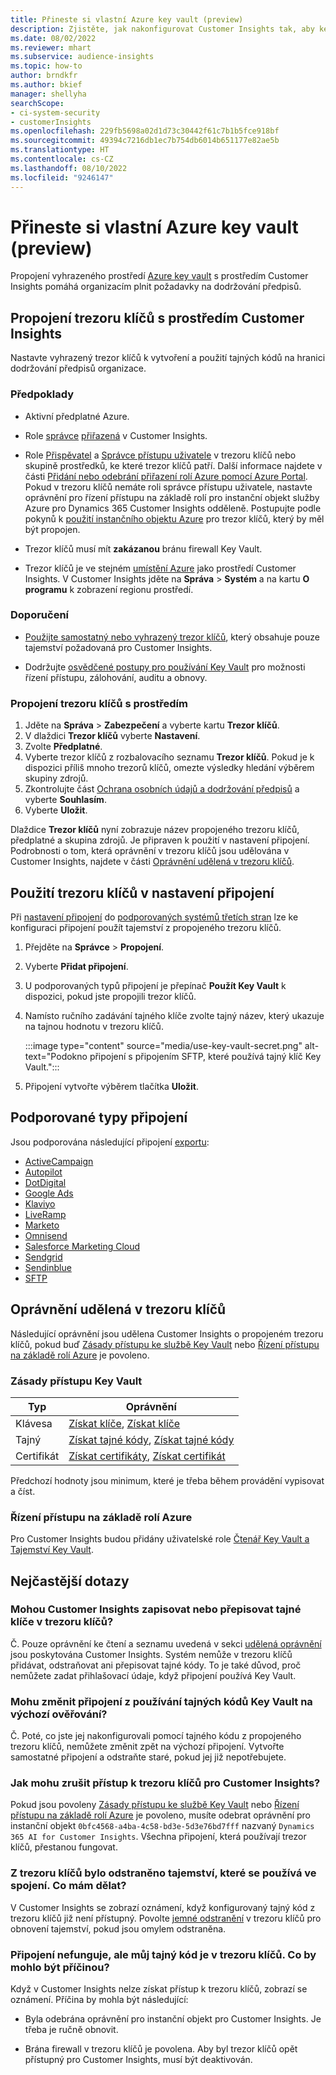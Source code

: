 ```yaml
---
title: Přineste si vlastní Azure key vault (preview)
description: Zjistěte, jak nakonfigurovat Customer Insights tak, aby ke správě tajných klíčů používala váš vlastní Azure key vault,
ms.date: 08/02/2022
ms.reviewer: mhart
ms.subservice: audience-insights
ms.topic: how-to
author: brndkfr
ms.author: bkief
manager: shellyha
searchScope:
- ci-system-security
- customerInsights
ms.openlocfilehash: 229fb5698a02d1d73c30442f61c7b1b5fce918bf
ms.sourcegitcommit: 49394c7216db1ec7b754db6014b651177e82ae5b
ms.translationtype: HT
ms.contentlocale: cs-CZ
ms.lasthandoff: 08/10/2022
ms.locfileid: "9246147"
---
```

# <a name="bring-your-own-azure-key-vault-preview"></a>Přineste si vlastní Azure key vault (preview)

Propojení vyhrazeného prostředí [Azure key vault](/azure/key-vault/general/basic-concepts) s prostředím Customer Insights pomáhá organizacím plnit požadavky na dodržování předpisů.

## <a name="link-the-key-vault-to-the-customer-insights-environment"></a>Propojení trezoru klíčů s prostředím Customer Insights

Nastavte vyhrazený trezor klíčů k vytvoření a použití tajných kódů na hranici dodržování předpisů organizace.

### <a name="prerequisites"></a>Předpoklady

- Aktivní předplatné Azure.

- Role [správce](permissions.md#admin) [přiřazená](permissions.md#add-users) v Customer Insights.

- Role [Přispěvatel](/azure/role-based-access-control/built-in-roles#contributor) a [Správce přístupu uživatele](/azure/role-based-access-control/built-in-roles#user-access-administrator) v trezoru klíčů nebo skupině prostředků, ke které trezor klíčů patří. Další informace najdete v části [Přidání nebo odebrání přiřazení rolí Azure pomocí Azure Portal](/azure/role-based-access-control/role-assignments-portal). Pokud v trezoru klíčů nemáte roli správce přístupu uživatele, nastavte oprávnění pro řízení přístupu na základě rolí pro instanční objekt služby Azure pro Dynamics 365 Customer Insights odděleně. Postupujte podle pokynů k [použití instančního objektu Azure](connect-service-principal.md) pro trezor klíčů, který by měl být propojen.

- Trezor klíčů musí mít **zakázanou** bránu firewall Key Vault.

- Trezor klíčů je ve stejném [umístění Azure](https://azure.microsoft.com/global-infrastructure/geographies/#overview) jako prostředí Customer Insights. V Customer Insights jděte na **Správa** > **Systém** a na kartu **O programu** k zobrazení regionu prostředí.

### <a name="recommendations"></a>Doporučení

- [Použijte samostatný nebo vyhrazený trezor klíčů](/azure/key-vault/general/best-practices#why-we-recommend-separate-key-vaults), který obsahuje pouze tajemství požadovaná pro Customer Insights.

- Dodržujte [osvědčené postupy pro používání Key Vault](/azure/key-vault/general/best-practices#turn-on-logging) pro možnosti řízení přístupu, zálohování, auditu a obnovy.

### <a name="link-a-key-vault-to-the-environment"></a>Propojení trezoru klíčů s prostředím

1. Jděte na **Správa** > **Zabezpečení** a vyberte kartu **Trezor klíčů**.
1. V dlaždici **Trezor klíčů** vyberte **Nastavení**.
1. Zvolte **Předplatné**.
1. Vyberte trezor klíčů z rozbalovacího seznamu **Trezor klíčů**. Pokud je k dispozici příliš mnoho trezorů klíčů, omezte výsledky hledání výběrem skupiny zdrojů.
1. Zkontrolujte část [Ochrana osobních údajů a dodržování předpisů](connections.md#data-privacy-and-compliance) a vyberte **Souhlasím**.
1. Vyberte **Uložit**.

Dlaždice **Trezor klíčů** nyní zobrazuje název propojeného trezoru klíčů, předplatné a skupina zdrojů. Je připraven k použití v nastavení připojení.
Podrobnosti o tom, která oprávnění v trezoru klíčů jsou udělována v Customer Insights, najdete v části [Oprávnění udělená v trezoru klíčů](#permissions-granted-on-the-key-vault).

## <a name="use-the-key-vault-in-the-connection-setup"></a>Použití trezoru klíčů v nastavení připojení

Při [nastavení připojení](connections.md) do [podporovaných systémů třetích stran](#supported-connection-types) lze ke konfiguraci připojení použít tajemství z propojeného trezoru klíčů.

1. Přejděte na **Správce** > **Propojení**.
1. Vyberte **Přidat připojení**.
1. U podporovaných typů připojení je přepínač **Použít Key Vault** k dispozici, pokud jste propojili trezor klíčů.
1. Namísto ručního zadávání tajného klíče zvolte tajný název, který ukazuje na tajnou hodnotu v trezoru klíčů.

   :::image type="content" source="media/use-key-vault-secret.png" alt-text="Podokno připojení s připojením SFTP, které používá tajný klíč Key Vault.":::

1. Připojení vytvořte výběrem tlačítka **Uložit**.

## <a name="supported-connection-types"></a>Podporované typy připojení

Jsou podporována následující připojení [exportu](export-destinations.md):

* [ActiveCampaign](export-active-campaign.md)
* [Autopilot](export-autopilot.md)
* [DotDigital](export-dotdigital.md)
* [Google Ads](export-google-ads.md)
* [Klaviyo](export-klaviyo.md)
* [LiveRamp](export-liveramp.md)
* [Marketo](export-marketo.md)
* [Omnisend](export-omnisend.md)
* [Salesforce Marketing Cloud](export-salesforce.md)
* [Sendgrid](export-sendgrid.md)
* [Sendinblue](export-sendinblue.md)
* [SFTP](export-sftp.md)

## <a name="permissions-granted-on-the-key-vault"></a>Oprávnění udělená v trezoru klíčů

Následující oprávnění jsou udělena Customer Insights o propojeném trezoru klíčů, pokud buď [Zásady přístupu ke službě Key Vault](/azure/key-vault/general/assign-access-policy?tabs=azure-portal) nebo [Řízení přístupu na základě rolí Azure](/azure/key-vault/general/rbac-guide?tabs=azure-cli) je povoleno.

### <a name="key-vault-access-policy"></a>Zásady přístupu Key Vault

| Typ        | Oprávnění          |
| ----------- | -------------------- |
| Klávesa         | [Získat klíče](/rest/api/keyvault/keys/get-keys/get-keys), [Získat klíče](/rest/api/keyvault/keys/get-key/get-key)                                 |
| Tajný      | [Získat tajné kódy](/rest/api/keyvault/secrets/get-secrets/get-secrets), [Získat tajné kódy](/rest/api/keyvault/secrets/get-secret/get-secret)                     |
| Certifikát | [Získat certifikáty](/rest/api/keyvault/certificates/get-certificates/get-certificates), [Získat certifikát](/rest/api/keyvault/certificates/get-certificate/get-certificate) |

Předchozí hodnoty jsou minimum, které je třeba během provádění vypisovat a číst.

### <a name="azure-role-based-access-control"></a>Řízení přístupu na základě rolí Azure

Pro Customer Insights budou přidány uživatelské role [Čtenář Key Vault a Tajemství Key Vault](/azure/key-vault/general/rbac-guide?tabs=azure-cli).

## <a name="frequently-asked-questions"></a>Nejčastější dotazy

### <a name="can-customer-insights-write-secrets-or-overwrite-secrets-into-the-key-vault"></a>Mohou Customer Insights zapisovat nebo přepisovat tajné klíče v trezoru klíčů?

Č. Pouze oprávnění ke čtení a seznamu uvedená v sekci [udělená oprávnění](#permissions-granted-on-the-key-vault) jsou poskytována Customer Insights. Systém nemůže v trezoru klíčů přidávat, odstraňovat ani přepisovat tajné kódy. To je také důvod, proč nemůžete zadat přihlašovací údaje, když připojení používá Key Vault.

### <a name="can-i-change-a-connection-from-using-key-vault-secrets-to-default-authentication"></a>Mohu změnit připojení z používání tajných kódů Key Vault na výchozí ověřování?

Č. Poté, co jste jej nakonfigurovali pomocí tajného kódu z propojeného trezoru klíčů, nemůžete změnit zpět na výchozí připojení. Vytvořte samostatné připojení a odstraňte staré, pokud jej již nepotřebujete.

### <a name="how-can-i-revoke-access-to-a-key-vault-for-customer-insights"></a>Jak mohu zrušit přístup k trezoru klíčů pro Customer Insights?

Pokud jsou povoleny [Zásady přístupu ke službě Key Vault](/azure/key-vault/general/assign-access-policy?tabs=azure-portal) nebo [Řízení přístupu na základě rolí Azure](/azure/key-vault/general/rbac-guide?tabs=azure-cli) je povoleno, musíte odebrat oprávnění pro instanční objekt `0bfc4568-a4ba-4c58-bd3e-5d3e76bd7fff` nazvaný `Dynamics 365 AI for Customer Insights`. Všechna připojení, která používají trezor klíčů, přestanou fungovat.

### <a name="a-secret-thats-used-in-a-connection-got-removed-from-the-key-vault-what-can-i-do"></a>Z trezoru klíčů bylo odstraněno tajemství, které se používá ve spojení. Co mám dělat?

V Customer Insights se zobrazí oznámení, když konfigurovaný tajný kód z trezoru klíčů již není přístupný. Povolte [jemné odstranění](/azure/key-vault/general/soft-delete-overview) v trezoru klíčů pro obnovení tajemství, pokud jsou omylem odstraněna.

### <a name="a-connection-doesnt-work-but-my-secret-is-in-the-key-vault-what-might-be-the-cause"></a>Připojení nefunguje, ale můj tajný kód je v trezoru klíčů. Co by mohlo být příčinou?

Když v Customer Insights nelze získat přístup k trezoru klíčů, zobrazí se oznámení. Příčina by mohla být následující:

- Byla odebrána oprávnění pro instanční objekt pro Customer Insights. Je třeba je ručně obnovit.

- Brána firewall v trezoru klíčů je povolena. Aby byl trezor klíčů opět přístupný pro Customer Insights, musí být deaktivován.
